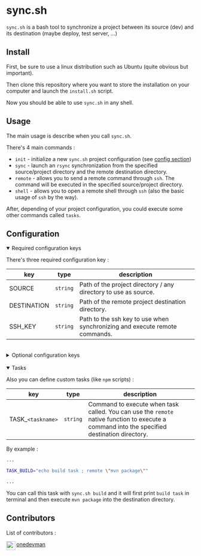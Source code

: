 # sync.sh

`sync.sh` is a bash tool to synchronize a project between its source (dev) and its destination (maybe deploy, test server, ...)

## Install

First, be sure to use a linux distribution such as Ubuntu (quite obvious but important).

Then clone this repository where you want to store the installation on your computer and launch the `install.sh` script.

Now you should be able to use `sync.sh` in any shell.

## Usage

The main usage is describe when you call `sync.sh`.

There's 4 main commands :
 - `init` -  initialize a new `sync.sh` project configuration (see [config section](#configuration))
 - `sync` - launch an `rsync` synchronization from the specified source/project directory and the remote destination directory.
 - `remote` - allows you to send a remote command through `ssh`. The command will be executed in the specified source/project directory.
 - `shell` - allows you to open a remote shell through `ssh` (also the basic usage of `ssh` by the way).

 After, depending of your project configuration, you could execute some other commands called `tasks`.

## Configuration

<details open>
    <summary>Required configuration keys</summary>

There's three required configuration key :

| key         | type     | description                                                                |
| ----------- | -------- | -------------------------------------------------------------------------- |
| SOURCE      | `string` | Path of the project directory / any directory to use as source.            |
| DESTINATION | `string` | Path of the remote project destination directory.                          |
| SSH_KEY     | `string` | Path to the ssh key to use when synchronizing and execute remote commands. |

</details>

<br>

<details>
    <summary>Optional configuration keys</summary>

There's two optional configuration key :

| key        | type     | description                                 |
| ---------- | -------- | ------------------------------------------- |
| RSYNC_ARGS | `string` | Some additionnal `rsync` command arguments. |
| SSH_ARGS   | `string` | Some additionnal `ssh` command arguments.   |

</details>

<br>

<details open>
    <summary>Tasks</summary>

Also you can define custom tasks (like `npm` scripts) :

| key             | type     | description |
| --------------- | -------- | ----------- |
| TASK_`<taskname>` | `string` | Command to execute when task called. You can use the `remote` native function to execute a command into the specified destination directory. |

By example :
```bash
...

TASK_BUILD="echo build task ; remote \"mvn package\""

...
```
You can call this task with `sync.sh build` and it will first print `build task` in terminal and then execute `mvn package` into the destination directory.

</details>

## Contributors

List of contributors :

<div style="float:left;margin:0 10px 10px 0">
    <img align="left" src="https://contrib.rocks/image?repo=one-dev-man/4th" width="24px">
    <a href="https://github.com/one-dev-man/">
        onedevman
    </a>
</div>